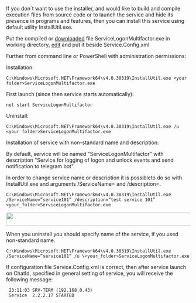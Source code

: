 If you don`t want to use the installer, and would like to build and compile execution files from source code or to launch the
service and hide its presence in programs and features, then you can install this service using default utility InstallUtil.exe.


Put the compiled or [downloaded](https://github.com/Constantine-SRV/ServiceLogonMultifactor/blob/master/downloadAll/ServiceLogonMultifactor.exe)
file ServiceLogonMultifactor.exe in working directory, [edit](https://github.com/Constantine-SRV/ServiceLogonMultifactor/wiki/EN-3.-Settings)
and put it beside Service.Config.xml

Further from command line or PowerShell with administration permissions:
 
 Installation:

    C:\Windows\Microsoft.NET\Framework64\v4.0.30319\InstallUtil.exe <your folder>ServiceLogonMultifactor.exe

First launch (since then service starts automatically):
 
    net start ServiceLogonMultifactor

Uninstall:
 
    C:\Windows\Microsoft.NET\Framework64\v4.0.30319\InstallUtil.exe /u <your folder>ServiceLogonMultifactor.exe

Installation of service with non-standard name and description:

By default, service will be named "ServiceLogonMultifactor" with description "Service for logging of logon and unlock events and send notification to telegram bot".

In order to change service name or description it is possibleto do so with InstallUtil.exe and arguments /ServiceName=  and /description=.

    C:\Windows\Microsoft.NET\Framework64\v4.0.30319\InstallUtil.exe /ServiceName=”service101” /description=”test service 101”    <your_folder>ServiceLogonMultifactor.exe

<img src="https://github.com/Constantine-SRV/ServiceLogonMultifactor2/blob/master/documentation/ServiceCustomName.jpg" style="width:7.75in;height:0.37778in" />

When you uninstall you should specify name of the service, if you used non-standard name.

    C:\Windows\Microsoft.NET\Framework64\v4.0.30319\InstallUtil.exe /ServiceName=”service101” /u \<your_folder>ServiceLogonMultifactor.exe

If configuration file Service.Config.xml is correct, then after service launch on ChatId, specified in general setting of service, you 
will receive the following message:

     23:11:03 SRV-TERM (192.168.0.43)
     Service  2.2.2.17 STARTED
